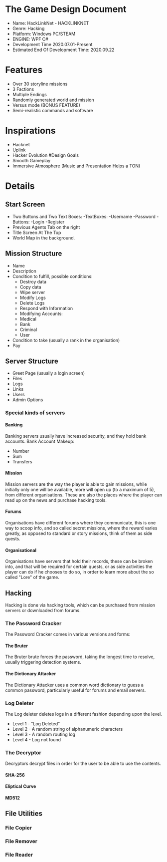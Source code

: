 # The Game Design Document
- Name: HackLinkNet - HACKLINKNET 
- Genre: Hacking
- Platform: Windows PC/STEAM
- ENGINE: WPF C#
- Development Time 2020.07.01-Present
- Estimated End Of Development Time: 2020.09.22
# Features
- Over 30 storyline missions
- 3 Factions
- Multiple Endings
- Randomly generated world and mission
- Versus mode (BONUS FEATURE)
- Semi-realistic commands and software
# Inspirations
- Hacknet
- Uplink
- Hacker Evolution
#Design Goals
- Smooth Gameplay
- Immersive Atmosphere (Music and Presentation Helps a TON)
# Details
## Start Screen
- Two Buttons and Two Text Boxes:
  -TextBoxes:
    -Username
    -Password
  -Buttons:
    -Login
    -Register
- Previous Agents Tab on the right
- Title Screen At The Top
- World Map in the background.
## Mission Structure
- Name
- Description
- Condition to fulfill, possible conditions:
  - Destroy data
  - Copy data
  - Wipe server
  - Modify Logs
  - Delete Logs
  - Respond with Information
  - Modifying Accounts:
   - Medical
   - Bank
   - Criminal
   - User
- Condition to take (usually a rank in the organisation)
- Pay
## Server Structure
- Greet Page (usually a login screen)
- Files
- Logs
- Links
- Users
- Admin Options
### Special kinds of servers
#### Banking
Banking servers usually have increased security, and they hold bank accounts.
Bank Account Makeup:
- Number
- Sum
- Transfers
#### Mission
Mission servers are the way the player is able to gain missions, while initially only one will be available, more will open up (to a maximum of 5), from different organisations. These are also the places where the player can read up on the news and purchase hacking tools.
#### Forums
Organisations have different forums where they communicate, this is one way to scoop info, and so called secret missions, where the reward varies greatly, as opposed to standard or story missions, think of them as side quests.
#### Organisational
Organisations have servers that hold their records, these can be broken into, and that will be required for certain quests, or as side activities the player can do if he chooses to do so, in order to learn more about the so called "Lore" of the game.
## Hacking
Hacking is done via hacking tools, which can be purchased from mission servers or downloaded from forums.
### The Password Cracker
The Password Cracker comes in various versions and forms:
#### The Bruter
The Bruter brute forces the password, taking the longest time to resolve, usually triggering detection systems.
#### The Dictionary Attacker
The Dictionary Attacker uses a common word dictionary to guess a common password, particularly useful for forums and email servers.
### Log Deleter
The Log deleter deletes logs in a different fashion depending upon the level.
- Level 1 - "Log Deleted"
- Level 2 - A random string of alphanumeric characters
- Level 3 - A random routing log
- Level 4 - Log not found
### The Decryptor
Decryptors decrypt files in order for the user to be able to use the contents.
#### SHA-256
#### Eliptical Curve
#### MD512
## File Utilities
### File Copier
### File Remover
### File Reader
